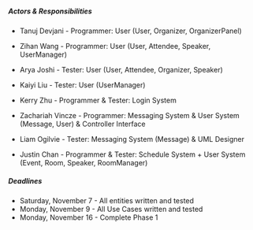 ##### Actors & Responsibilities #####  
- Tanuj Devjani - Programmer: User (User, Organizer, OrganizerPanel)  
- Zihan Wang - Programmer: User (User, Attendee, Speaker, UserManager)
- Arya Joshi - Tester: User (User, Attendee, Organizer, Speaker)
- Kaiyi Liu - Tester: User (UserManager)

- Kerry Zhu - Programmer & Tester: Login System

- Zachariah Vincze - Programmer: Messaging System & User System (Message, User) & Controller Interface
- Liam Ogilvie - Tester: Messaging System (Message) & UML Designer

- Justin Chan - Programmer & Tester: Schedule System + User System (Event, Room, Speaker, RoomManager)  

##### Deadlines #####  
 - Saturday, November 7 - All entities written and tested
 - Monday, November 9 - All Use Cases written and tested
 - Monday, November 16 - Complete Phase 1
